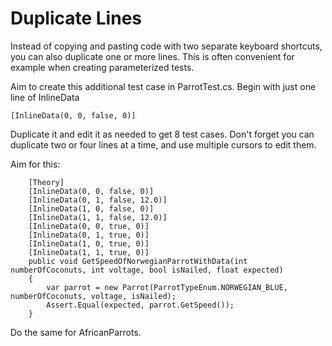 # Duplicate Lines

Instead of copying and pasting code with two separate keyboard shortcuts, you can also duplicate one or more lines. This is often convenient for example when creating parameterized tests.

Aim to create this additional test case in ParrotTest.cs. Begin with just one line of InlineData

    [InlineData(0, 0, false, 0)]

Duplicate it and edit it as needed to get 8 test cases. Don't forget you can duplicate two or four lines at a time, and use multiple cursors to edit them.

Aim for this:

        [Theory]
        [InlineData(0, 0, false, 0)]
        [InlineData(0, 1, false, 12.0)]
        [InlineData(1, 0, false, 0)]
        [InlineData(1, 1, false, 12.0)]
        [InlineData(0, 0, true, 0)]
        [InlineData(0, 1, true, 0)]
        [InlineData(1, 0, true, 0)]
        [InlineData(1, 1, true, 0)]
        public void GetSpeedOfNorwegianParrotWithData(int numberOfCoconuts, int voltage, bool isNailed, float expected)
        {
            var parrot = new Parrot(ParrotTypeEnum.NORWEGIAN_BLUE, numberOfCoconuts, voltage, isNailed);
            Assert.Equal(expected, parrot.GetSpeed());
        }

Do the same for AfricanParrots.